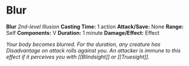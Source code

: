 # Blur

**Blur**
_2nd-level Illusion_
**Casting Time:** 1 action
**Attack/Save:** None
**Range:** Self
**Components:** V
**Duration:** 1 minute
**Damage/Effect:** Effect

*Your body becomes blurred. For the duration, any creature has Disadvantage on attack rolls against you. An attacker is immune to this effect if it perceives you with [[Blindsight]] or [[Truesight]].*